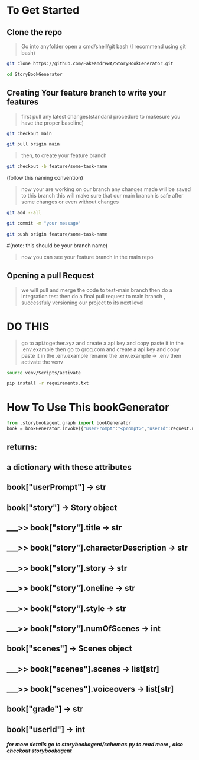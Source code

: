 # To Get Started
## Clone the repo
> Go into anyfolder open a cmd/shell/git bash (I recommend using git bash)

```bash
git clone https://github.com/FakeandrewA/StoryBookGenerator.git
```
```bash
cd StoryBookGenerator
```

## Creating Your feature branch to write your features
> first pull any latest changes(standard procedure to makesure you have the proper baseline)

```bash
git checkout main
```
```bash
git pull origin main
```
> then, to create your feature branch

```bash
git checkout -b feature/some-task-name
```
(follow this naming convention)

> now your are working on our branch any changes made will be saved to this branch
  this will make sure that our main branch is safe
  after some changes or even without changes

```bash
git add --all
```
```bash
git commit -m "your message"
```
```bash
git push origin feature/some-task-name
```
#(note: this should be your branch name)

> now you can see your feature branch in the main repo

## Opening a pull Request
> we will pull and merge the code to test-main branch then do a integration test
  then do a final pull request to main branch , successfuly versioning our project to its next level


# DO THIS
> go to api.together.xyz and create a api key and copy paste it in the .env.example
> then go to groq.com and create a api key and copy paste it in the .env.example
> rename the .env.example -> .env
> then activate the venv
```bash
source venv/Scripts/activate
```
```bash
pip install -r requirements.txt
```

# How To Use This bookGenerator

```python
from .storybookagent.graph import bookGenerator
book = bookGenerator.invoke({"userPrompt":"<prompt>","userId":request.user.id})
```

## returns:
## a dictionary with these attributes
##
## book["userPrompt"] -> str
## book["story"] -> Story object
##                          \___>> book["story"].title -> str
##                           \___>> book["story"].characterDescription -> str
##                            \___>> book["story"].story -> str
##                             \___>> book["story"].oneline -> str
##                              \___>> book["story"].style -> str
##                               \___>> book["story"].numOfScenes -> int
## book["scenes"] -> Scenes object
##                            \___>> book["scenes"].scenes -> list[str]
##                             \___>> book["scenes"].voiceovers -> list[str]
##
## book["grade"] -> str
## book["userId"] -> int 


##### for more details go to storybookagent/schemas.py to read more , also checkout storybookagent